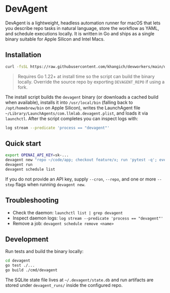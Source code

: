 # DevAgent

DevAgent is a lightweight, headless automation runner for macOS that lets you describe repo tasks in natural language, store the workflow as YAML, and schedule executions locally. It is written in Go and ships as a single binary suitable for Apple Silicon and Intel Macs.

## Installation

```bash
curl -fsSL https://raw.githubusercontent.com/khangich/devworkers/main/devagent/scripts/install.sh | bash
```

> Requires Go 1.22+ at install time so the script can build the binary locally. Override the source repo by exporting `DEVAGENT_REPO` if using a fork.

The install script builds the `devagent` binary (or downloads a cached build when available), installs it into `/usr/local/bin` (falling back to `/opt/homebrew/bin` on Apple Silicon), writes the LaunchAgent file `~/Library/LaunchAgents/com.llmlab.devagent.plist`, and loads it via `launchctl`. After the script completes you can inspect logs with:

```bash
log stream --predicate 'process == "devagent"'
```

## Quick start

```bash
export OPENAI_API_KEY=sk-...
devagent new "repo ~/code/app; checkout feature/x; run 'pytest -q'; every weekday at 9am" --approve
devagent run
devagent schedule list
```

If you do not provide an API key, supply `--cron`, `--repo`, and one or more `--step` flags when running `devagent new`.

## Troubleshooting

- Check the daemon: `launchctl list | grep devagent`
- Inspect daemon logs: `log stream --predicate 'process == "devagent"'`
- Remove a job: `devagent schedule remove <name>`

## Development

Run tests and build the binary locally:

```bash
cd devagent
go test ./...
go build ./cmd/devagent
```

The SQLite state file lives at `~/.devagent/state.db` and run artifacts are stored under `devagent_runs/` inside the configured repo.
